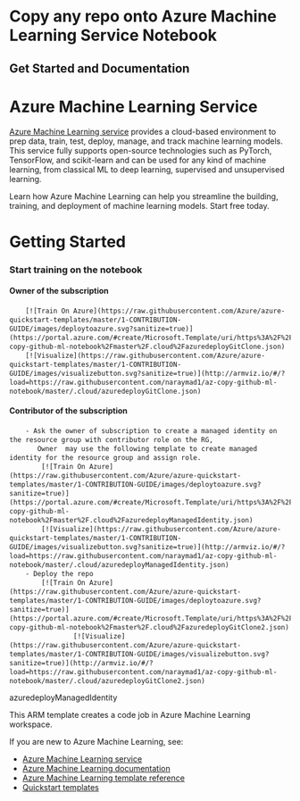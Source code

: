 # Copy any repo onto Azure Machine Learning Service Notebook






Get Started and Documentation
-----------------------------


# Azure Machine Learning Service 
[Azure Machine Learning service](https://azure.microsoft.com/en-us/services/machine-learning-service/) provides a cloud-based environment to prep data, train, test, deploy, manage, and track machine learning models. This service fully supports open-source technologies such as PyTorch, TensorFlow, and scikit-learn and can be used for any kind of machine learning, from classical ML to deep learning, supervised and unsupervised learning.

Learn how Azure Machine Learning can help you streamline the building, training, and deployment of machine learning models. Start free today.

# Getting Started

### Start training on the notebook
#### Owner of the subscription
        [![Train On Azure](https://raw.githubusercontent.com/Azure/azure-quickstart-templates/master/1-CONTRIBUTION-GUIDE/images/deploytoazure.svg?sanitize=true)](https://portal.azure.com/#create/Microsoft.Template/uri/https%3A%2F%2Fraw.githubusercontent.com%2Fnaraymad1%2Faz-copy-github-ml-notebook%2Fmaster%2F.cloud%2FazuredeployGitClone.json)
        [![Visualize](https://raw.githubusercontent.com/Azure/azure-quickstart-templates/master/1-CONTRIBUTION-GUIDE/images/visualizebutton.svg?sanitize=true)](http://armviz.io/#/?load=https://raw.githubusercontent.com/naraymad1/az-copy-github-ml-notebook/master/.cloud/azuredeployGitClone.json)

#### Contributor of the subscription
        - Ask the owner of subscription to create a managed identity on the resource group with contributor role on the RG,
           Owner  may use the following template to create managed identity for the resource group and assign role.
            [![Train On Azure](https://raw.githubusercontent.com/Azure/azure-quickstart-templates/master/1-CONTRIBUTION-GUIDE/images/deploytoazure.svg?sanitize=true)](https://portal.azure.com/#create/Microsoft.Template/uri/https%3A%2F%2Fraw.githubusercontent.com%2Fnaraymad1%2Faz-copy-github-ml-notebook%2Fmaster%2F.cloud%2FazuredeployManagedIdentity.json)
            [![Visualize](https://raw.githubusercontent.com/Azure/azure-quickstart-templates/master/1-CONTRIBUTION-GUIDE/images/visualizebutton.svg?sanitize=true)](http://armviz.io/#/?load=https://raw.githubusercontent.com/naraymad1/az-copy-github-ml-notebook/master/.cloud/azuredeployManagedIdentity.json)
        - Deploy the repo
            [![Train On Azure](https://raw.githubusercontent.com/Azure/azure-quickstart-templates/master/1-CONTRIBUTION-GUIDE/images/deploytoazure.svg?sanitize=true)](https://portal.azure.com/#create/Microsoft.Template/uri/https%3A%2F%2Fraw.githubusercontent.com%2Fnaraymad1%2Faz-copy-github-ml-notebook%2Fmaster%2F.cloud%2FazuredeployGitClone2.json)
                    [![Visualize](https://raw.githubusercontent.com/Azure/azure-quickstart-templates/master/1-CONTRIBUTION-GUIDE/images/visualizebutton.svg?sanitize=true)](http://armviz.io/#/?load=https://raw.githubusercontent.com/naraymad1/az-copy-github-ml-notebook/master/.cloud/azuredeployGitClone2.json)

azuredeployManagedIdentity

This ARM template creates a code job in Azure Machine Learning workspace.

If you are new to Azure Machine Learning, see:

- [Azure Machine Learning service](https://azure.microsoft.com/services/machine-learning-service/)
- [Azure Machine Learning documentation](https://docs.microsoft.com/azure/machine-learning/)
- [Azure Machine Learning template reference](https://docs.microsoft.com/azure/templates/microsoft.machinelearningservices/allversions)
- [Quickstart templates](https://azure.microsoft.com/resources/templates/)
